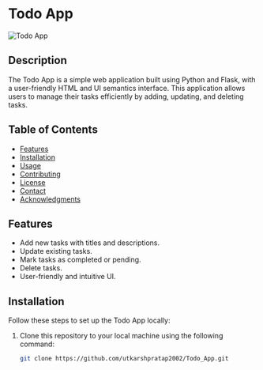 # Todo App

![Todo App](todo_app_screenshot.png)

## Description
The Todo App is a simple web application built using Python and Flask, with a user-friendly HTML and UI semantics interface. This application allows users to manage their tasks efficiently by adding, updating, and deleting tasks.

## Table of Contents
- [Features](#features)
- [Installation](#installation)
- [Usage](#usage)
- [Contributing](#contributing)
- [License](#license)
- [Contact](#contact)
- [Acknowledgments](#acknowledgments)

## Features
- Add new tasks with titles and descriptions.
- Update existing tasks.
- Mark tasks as completed or pending.
- Delete tasks.
- User-friendly and intuitive UI.

## Installation
Follow these steps to set up the Todo App locally:

1. Clone this repository to your local machine using the following command:
   ```bash
   git clone https://github.com/utkarshpratap2002/Todo_App.git

